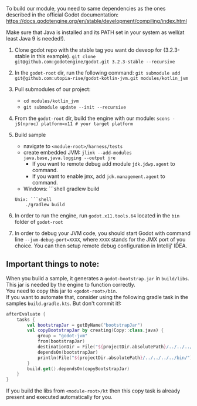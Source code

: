 To build our module, you need to same dependencies as the ones described in the official Godot documentation:
https://docs.godotengine.org/en/stable/development/compiling/index.html

Make sure that Java is installed and its PATH set in your system as well(at least Java 9 is needed!).

1. Clone godot repo with the stable tag you want do deveop for (3.2.3-stable in this example). `git clone git@github.com:godotengine/godot.git 3.2.3-stable --recursive`

2. In the `godot-root` dir, run the following command: `git submodule add git@github.com:utopia-rise/godot-kotlin-jvm.git modules/kotlin_jvm`

3. Pull submodules of our project: 
    - `cd modules/kotlin_jvm`
    - `git submodule update --init --recursive`

4. From the `godot-root` dir, build the engine with our module: `scons -j$(nproc) platform=x11 # your target platform`

5. Build sample
    - navigate to `<module-root>/harness/tests`
    - create embedded JVM: `jlink --add-modules java.base,java.logging --output jre`
        - If you want to remote debug add module `jdk.jdwp.agent` to command.
        - If you want to enable jmx, add `jdk.management.agent` to command.
    - Windows: ```shell
		gradlew build
	```
	Unix: ```shell
		./gradlew build
	``` 

6. In order to run the engine, run `godot.x11.tools.64` located in the `bin` folder of `godot-root`

7. In order to debug your JVM code, you should start Godot with command line `--jvm-debug-port=XXXX`, where `XXXX`
stands for the JMX port of you choice. You can then setup remote debug configuration in Intellij' IDEA.

## Important things to note:
When you build a sample, it generates a `godot-bootstrap.jar` in `build/libs`. This jar is needed by the engine to function correctly.  
You need to copy this jar to `<godot-root>/bin`.  
If you want to automate that, consider using the following gradle task in the samples `build.gradle.kts`. But don't commit it!:

```kotlin
afterEvaluate {
    tasks {
        val bootstrapJar = getByName("bootstrapJar")
        val copyBootstrapJar by creating(Copy::class.java) {
            group = "godot-jvm"
            from(bootstrapJar)
            destinationDir = File("${projectDir.absolutePath}/../../../../bin/")
            dependsOn(bootstrapJar)
            println(File("${projectDir.absolutePath}/../../../../bin/").absolutePath)
        }
        build.get().dependsOn(copyBootstrapJar)
    }
}
```

If you build the libs from `<module-root>/kt` then this copy task is already present and executed automatically for you.